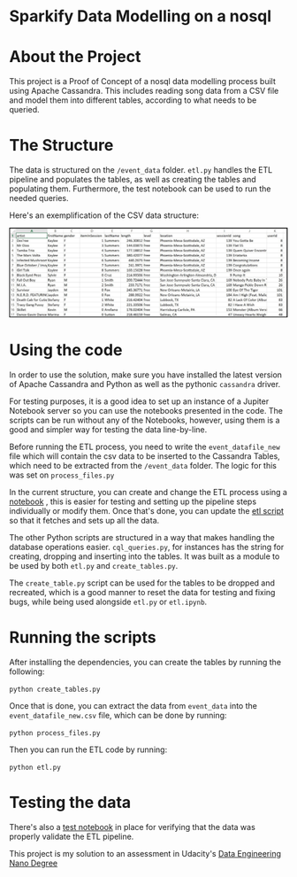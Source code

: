 # Sparkify Data Modelling on a nosql

# About the Project

This project is a Proof of Concept of a nosql data modelling process built using Apache Cassandra. This includes reading song data from a CSV file and model them into different tables, according to what needs to be queried.

# The Structure 

The data is structured on the `/event_data` folder. `etl.py` handles the ETL pipeline and populates the tables, as well as creating the tables and populating them. Furthermore, the test notebook can be used to run the needed queries.

Here's an exemplification of the CSV data structure:

![ Data structure of the CSV file](./images/image_event_datafile_new.jpg " Data structure of the CSV file")

# Using the code

In order to use the solution, make sure you have installed the latest version of Apache Cassandra and Python as well as the pythonic `cassandra` driver.

For testing purposes, it is a good idea to set up an instance of a Jupiter Notebook server so you can use the notebooks presented in the code. The scripts can be run without any of the Notebooks, however, using them is a good and simpler way for testing the data line-by-line. 

Before running the ETL process, you need to write the `event_datafile_new` file which will contain the csv data to be inserted to the Cassandra Tables, which need to be extracted from the `/event_data` folder. The logic for this was set on `process_files.py`

In the current structure, you can create and change the ETL process using a [notebook](etl.ipynb) , this is easier for testing and setting up the pipeline steps individually or modify them. Once that's done, you can update the [etl script](etl.py) so that it fetches and sets up all the data.

The other Python scripts are structured in a way that makes handling the database operations easier. `cql_queries.py`, for instances has the string for creating, dropping and inserting into the tables. It was built as a module to be used by both `etl.py` and `create_tables.py`.

The `create_table.py` script can be used for the tables to be dropped and recreated, which is a good manner to reset the data for testing and fixing bugs, while being used alongside `etl.py` or `etl.ipynb`. 

# Running the scripts

After installing the dependencies, you can create the tables by running the following: 

```python create_tables.py``` 


Once that is done, you can extract the data from `event_data` into the `event_datafile_new.csv` file, which can be done by running:

```python process_files.py```


Then you can run the ETL code by running:

```python etl.py```


# Testing the data

There's also a [test notebook](test.ipynb) in place for verifying that the data was properly validate the ETL pipeline.


This project is my solution to an assessment in Udacity's [Data Engineering Nano Degree](https://www.udacity.com/course/data-engineer-nanodegree--nd027)
